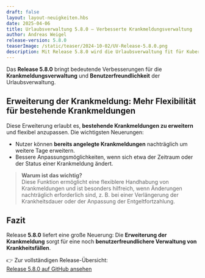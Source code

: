 ```yaml
---
draft: false
layout: layout-neuigkeiten.hbs
date: 2025-04-06
title: Urlaubsverwaltung 5.8.0 – Verbesserte Krankmeldungsverwaltung
author: Andreas Weigel
release-version: 5.8.0
teaserImage: /static/teaser/2024-10-02/UV-Release-5.8.0.png
description: Mit Release 5.8.0 wird die Urlaubsverwaltung fit für Kubernetes 1.19 und höher. Zudem gibt es eine Erweiterung bei den Krankmeldungen für mehr Flexibilität.
---
```


Das **Release 5.8.0** bringt bedeutende Verbesserungen für die **Krankmeldungsverwaltung** und **Benutzerfreundlichkeit** der Urlaubsverwaltung.

<!-- more -->

## Erweiterung der Krankmeldung: Mehr Flexibilität für bestehende Krankmeldungen

Diese Erweiterung erlaubt es, **bestehende Krankmeldungen zu erweitern** und flexibel anzupassen. Die wichtigsten Neuerungen:

- Nutzer können **bereits angelegte Krankmeldungen** nachträglich um weitere Tage erweitern.
- Bessere Anpassungsmöglichkeiten, wenn sich etwa der Zeitraum oder der Status einer Krankmeldung ändert.

> **Warum ist das wichtig?**  
> Diese Funktion ermöglicht eine flexiblere Handhabung von Krankmeldungen und ist besonders hilfreich, wenn Änderungen nachträglich erforderlich sind, z. B. bei einer Verlängerung der Krankheitsdauer oder der Anpassung der Entgeltfortzahlung.

## Fazit

Release **5.8.0** liefert eine große Neuerung: Die **Erweiterung der Krankmeldung** sorgt für eine noch **benutzerfreundlichere Verwaltung von Krankheitsfällen**.

👉 Zur vollständigen Release-Übersicht:  
[Release 5.8.0 auf GitHub ansehen](https://github.com/urlaubsverwaltung/urlaubsverwaltung/releases/tag/urlaubsverwaltung-5.8.0)
